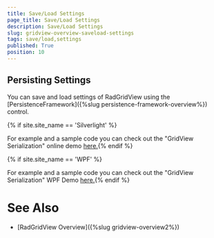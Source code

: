 ```yaml
---
title: Save/Load Settings
page_title: Save/Load Settings
description: Save/Load Settings
slug: gridview-overview-saveload-settings
tags: save/load,settings
published: True
position: 10
---
```


## Persisting Settings

You can save and load settings of RadGridView using the [PersistenceFramework]({%slug persistence-framework-overview%}) control.

{% if site.site_name == 'Silverlight' %}

For example and a sample code you can check out the "GridView Serialization" online demo [here.](http://demos.telerik.com/silverlight/#PersistenceFramework/GridViewCustomSerialization){% endif %}

{% if site.site_name == 'WPF' %}

For example and a sample code you can check out the "GridView Serialization" WPF Demo [here.](http://demos.telerik.com/wpf/){% endif %}

# See Also

 * [RadGridView Overview]({%slug gridview-overview2%})
